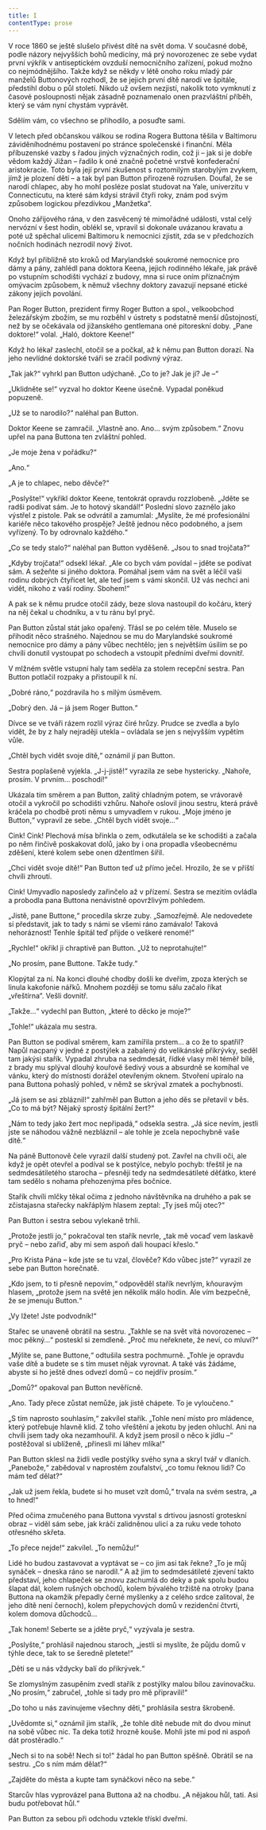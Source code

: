 ```yaml
---
title: I
contentType: prose
---
```


V roce 1860 se ještě slušelo přivést dítě na svět doma. V současné době, podle názory nejvyšších bohů medicíny, má prý novorozenec ze sebe vydat první výkřik v antiseptickém ovzduší nemocničního zařízení, pokud možno co nejmódnějšího. Takže když se někdy v létě onoho roku mladý pár manželů Buttonových rozhodl, že se jejich první dítě narodí ve špitále, předstihl dobu o půl století. Nikdo už ovšem nezjistí, nakolik toto vymknutí z časové posloupnosti nějak zásadně poznamenalo onen prazvláštní příběh, který se vám nyní chystám vyprávět.

  

Sdělím vám, co všechno se přihodilo, a posuďte sami.

V letech před občanskou válkou se rodina Rogera Buttona těšila v Baltimoru záviděníhodnému postavení po stránce společenské i finanční. Měla příbuzenské vazby s řadou jiných význačných rodin, což ji – jak si je dobře vědom každý Jižan – řadilo k oné značně početné vrstvě konfederační aristokracie. Toto byla její první zkušenost s roztomilým starobylým zvykem, jímž je plození dětí – a tak byl pan Button přirozeně rozrušen. Doufal, že se narodí chlapec, aby ho mohl posléze poslat studovat na Yale, univerzitu v Connecticutu, na které sám kdysi strávil čtyři roky, znám pod svým způsobem logickou přezdívkou „Manžetka“.

Onoho zářijového rána, v den zasvěcený té mimořádné události, vstal celý nervózní v šest hodin, oblékl se, vpravil si dokonale uvázanou kravatu a poté už spěchal ulicemi Baltimoru k nemocnici zjistit, zda se v předchozích nočních hodinách nezrodil nový život.

Když byl přibližně sto kroků od Marylandské soukromé nemocnice pro dámy a pány, zahlédl pana doktora Keena, jejich rodinného lékaře, jak právě po vstupním schodišti vychází z budovy, mna si ruce oním příznačným omývacím způsobem, k němuž všechny doktory zavazují nepsané etické zákony jejich povolání.

Pan Roger Button, prezident firmy Roger Button a spol., velkoobchod železářským zbožím, se mu rozběhl v ústrety s podstatně menší důstojností, než by se očekávala od jižanského gentlemana oné pitoreskní doby. „Pane doktore!“ volal. „Haló, doktore Keene!“

Když ho lékař zaslechl, otočil se a počkal, až k němu pan Button dorazí. Na jeho nevlídné doktorské tváři se zračil podivný výraz.

„Tak jak?“ vyhrkl pan Button udýchaně. „Co to je? Jak je jí? Je –“

„Uklidněte se!“ vyzval ho doktor Keene úsečně. Vypadal poněkud popuzeně.

„Už se to narodilo?“ naléhal pan Button.

Doktor Keene se zamračil. „Vlastně ano. Ano… svým způsobem.“ Znovu upřel na pana Buttona ten zvláštní pohled.

„Je moje žena v pořádku?“

„Ano.“

„A je to chlapec, nebo děvče?“

„Poslyšte!“ vykřikl doktor Keene, tentokrát opravdu rozzlobeně. „Jděte se radši podívat sám. Je to hotový skandál!“ Poslední slovo zaznělo jako výstřel z pistole. Pak se odvrátil a zamumlal: „Myslíte, že mé profesionální kariéře něco takového prospěje? Ještě jednou něco podobného, a jsem vyřízený. To by odrovnalo každého.“

„Co se tedy stalo?“ naléhal pan Button vyděšeně. „Jsou to snad trojčata?“

„Kdyby trojčata!“ odsekl lékař. „Ale co bych vám povídal – jděte se podívat sám. A sežeňte si jiného doktora. Pomáhal jsem vám na svět a léčil vaši rodinu dobrých čtyřicet let, ale teď jsem s vámi skončil. Už vás nechci ani vidět, nikoho z vaší rodiny. Sbohem!“

A pak se k němu prudce otočil zády, beze slova nastoupil do kočáru, který na něj čekal u chodníku, a v tu ránu byl pryč.

Pan Button zůstal stát jako opařený. Třásl se po celém těle. Muselo se přihodit něco strašného. Najednou se mu do Marylandské soukromé nemocnice pro dámy a pány vůbec nechtělo; jen s největším úsilím se po chvíli donutil vystoupat po schodech a vstoupit předními dveřmi dovnitř.

V mlžném světle vstupní haly tam seděla za stolem recepční sestra. Pan Button potlačil rozpaky a přistoupil k ní.

„Dobré ráno,“ pozdravila ho s milým úsměvem.

„Dobrý den. Já – já jsem Roger Button.“

Dívce se ve tváři rázem rozlil výraz čiré hrůzy. Prudce se zvedla a bylo vidět, že by z haly nejraději utekla – ovládala se jen s nejvyšším vypětím vůle.

„Chtěl bych vidět svoje dítě,“ oznámil jí pan Button.

Sestra poplašeně vyjekla. „J-j-jistě!“ vyrazila ze sebe hystericky. „Nahoře, prosím. V prvním… poschodí!“

Ukázala tím směrem a pan Button, zalitý chladným potem, se vrávoravě otočil a vykročil po schodišti vzhůru. Nahoře oslovil jinou sestru, která právě kráčela po chodbě proti němu s umyvadlem v rukou. „Moje jméno je Button,“ vypravil ze sebe. „Chtěl bych vidět svoje…“

Cink! Cink! Plechová mísa břinkla o zem, odkutálela se ke schodišti a začala po něm řinčivě poskakovat dolů, jako by i ona propadla všeobecnému zděšení, které kolem sebe onen džentlmen šířil.

„Chci vidět svoje dítě!“ Pan Button teď už přímo ječel. Hrozilo, že se v příští chvíli zhroutí.

Cink! Umyvadlo naposledy zařinčelo až v přízemí. Sestra se mezitím ovládla a probodla pana Buttona nenávistně opovržlivým pohledem.

„Jistě, pane Buttone,“ procedila skrze zuby. „Samozřejmě. Ale nedovedete si představit, jak to tady s námi se všemi ráno zamávalo! Taková nehoráznost! Tenhle špitál teď přijde o veškeré renomé!“

„Rychle!“ okřikl ji chraptivě pan Button. „Už to neprotahujte!“

„No prosím, pane Buttone. Takže tudy.“

Klopýtal za ní. Na konci dlouhé chodby došli ke dveřím, zpoza kterých se linula kakofonie nářků. Mnohem později se tomu sálu začalo říkat „vřeštírna“. Vešli dovnitř.

„Takže…“ vydechl pan Button, „které to děcko je moje?“

„Tohle!“ ukázala mu sestra.

Pan Button se podíval směrem, kam zamířila prstem… a co že to spatřil? Napůl nacpaný v jedné z postýlek a zabalený do velikánské přikrývky, seděl tam jakýsi stařík. Vypadal zhruba na sedmdesát, řídké vlasy měl téměř bílé, z brady mu splýval dlouhý kouřově šedivý vous a absurdně se komíhal ve vánku, který do místnosti dorážel otevřeným oknem. Stvoření upíralo na pana Buttona pohaslý pohled, v němž se skrýval zmatek a pochybnosti.

„Já jsem se asi zbláznil!“ zahřměl pan Button a jeho děs se přetavil v běs. „Co to má být? Nějaký sprostý špitální žert?“

„Nám to tedy jako žert moc nepřipadá,“ odsekla sestra. „Já sice nevím, jestli jste se náhodou vážně nezbláznil – ale tohle je zcela nepochybně vaše dítě.“

Na páně Buttonově čele vyrazil další studený pot. Zavřel na chvíli oči, ale když je opět otevřel a podíval se k postýlce, nebylo pochyb: třeštil je na sedmdesátiletého starocha – přesněji tedy na sedmdesátileté děťátko, které tam sedělo s nohama přehozenýma přes bočnice.

Stařík chvíli mlčky těkal očima z jednoho návštěvníka na druhého a pak se zčistajasna stařecky nakřáplým hlasem zeptal: „Ty jseš můj otec?“

Pan Button i sestra sebou vylekaně trhli.

„Protože jestli jo,“ pokračoval ten stařík nevrle, „tak mě vocaď vem laskavě pryč – nebo zařiď, aby mi sem aspoň dali houpací křeslo.“

„Pro Krista Pána – kde jste se tu vzal, člověče? Kdo vůbec jste?“ vyrazil ze sebe pan Button horečnatě.

„Kdo jsem, to ti přesně nepovím,“ odpověděl stařík nevrlým, kňouravým hlasem, „protože jsem na světě jen několik málo hodin. Ale vím bezpečně, že se jmenuju Button.“

„Vy lžete! Jste podvodník!“

Stařec se unaveně obrátil na sestru. „Takhle se na svět vítá novorozenec – moc pěkný…“ posteskl si zemdleně. „Proč mu neřeknete, že neví, co mluví?“

„Mýlíte se, pane Buttone,“ odtušila sestra pochmurně. „Tohle je opravdu vaše dítě a budete se s tím muset nějak vyrovnat. A také vás žádáme, abyste si ho ještě dnes odvezl domů – co nejdřív prosím.“

„Domů?“ opakoval pan Button nevěřícně.

„Ano. Tady přece zůstat nemůže, jak jistě chápete. To je vyloučeno.“

„S tím naprosto souhlasím,“ zakvílel stařík. „Tohle není místo pro mládence, který potřebuje hlavně klid. Z toho vřeštění a jekotu by jeden ohluchl. Ani na chvíli jsem tady oka nezamhouřil. A když jsem prosil o něco k jídlu –“ postěžoval si ublíženě, „přinesli mi láhev mlíka!“

Pan Button sklesl na židli vedle postýlky svého syna a skryl tvář v dlaních. „Panebože,“ zabědoval v naprostém zoufalství, „co tomu řeknou lidi? Co mám teď dělat?“

„Jak už jsem řekla, budete si ho muset vzít domů,“ trvala na svém sestra, „a to hned!“

Před očima zmučeného pana Buttona vyvstal s drtivou jasností groteskní obraz – viděl sám sebe, jak kráčí zalidněnou ulicí a za ruku vede tohoto otřesného skřeta.

„To přece nejde!“ zakvílel. „To nemůžu!“

Lidé ho budou zastavovat a vyptávat se – co jim asi tak řekne? „To je můj synáček – dneska ráno se narodil.“ A až jim to sedmdesátileté zjevení takto představí, jeho chlapeček se znovu zachumlá do deky a pak spolu budou šlapat dál, kolem rušných obchodů, kolem bývalého tržiště na otroky (pana Buttona na okamžik přepadly černé myšlenky a z celého srdce zalitoval, že jeho dítě není černoch), kolem přepychových domů v rezidenční čtvrti, kolem domova důchodců…

„Tak honem! Seberte se a jděte pryč,“ vyzývala je sestra.

„Poslyšte,“ prohlásil najednou staroch, „jestli si myslíte, že půjdu domů v týhle dece, tak to se šeredně pletete!“

„Děti se u nás vždycky balí do přikrývek.“

Se zlomyslným zasupěním zvedl stařík z postýlky malou bílou zavinovačku. „No prosím,“ zabručel, „tohle si tady pro mě připravili!“

„Do toho u nás zavinujeme všechny děti,“ prohlásila sestra škrobeně.

„Uvědomte si,“ oznámil jim stařík, „že tohle dítě nebude mít do dvou minut na sobě vůbec nic. Ta deka totiž hrozně kouše. Mohli jste mi pod ni aspoň dát prostěradlo.“

„Nech si to na sobě! Nech si to!“ žádal ho pan Button spěšně. Obrátil se na sestru. „Co s ním mám dělat?“

„Zajděte do města a kupte tam synáčkovi něco na sebe.“

Starcův hlas vyprovázel pana Buttona až na chodbu. „A nějakou hůl, tati. Asi budu potřebovat hůl.“

Pan Button za sebou při odchodu vztekle třískl dveřmi.
